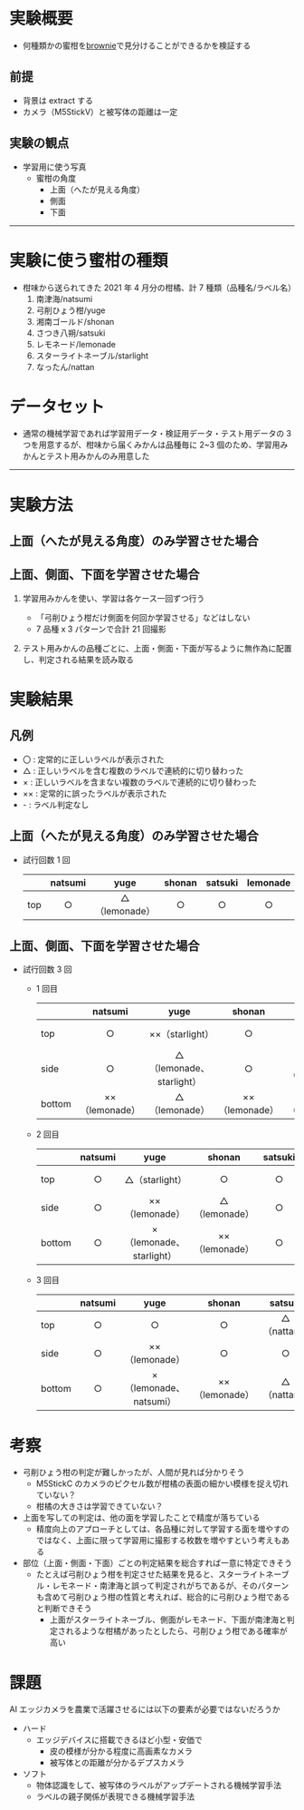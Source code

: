 # 実験概要

- 何種類かの蜜柑を[brownie](https://github.com/ksasao/brownie)で見分けることができるかを検証する

## 前提

- 背景は extract する
- カメラ（M5StickV）と被写体の距離は一定

## 実験の観点

- 学習用に使う写真
  - 蜜柑の角度
    - 上面（へたが見える角度）
    - 側面
    - 下面

---

# 実験に使う蜜柑の種類

- 柑味から送られてきた 2021 年 4 月分の柑橘、計 7 種類（品種名/ラベル名）
  1. 南津海/natsumi
  1. 弓削ひょう柑/yuge
  1. 湘南ゴールド/shonan
  1. さつき八朔/satsuki
  1. レモネード/lemonade
  1. スターライトネーブル/starlight
  1. なったん/nattan

# データセット

- 通常の機械学習であれば学習用データ・検証用データ・テスト用データの 3 つを用意するが、柑味から届くみかんは品種毎に 2~3 個のため、学習用みかんとテスト用みかんのみ用意した

---

# 実験方法

## 上面（へたが見える角度）のみ学習させた場合

## 上面、側面、下面を学習させた場合

1. 学習用みかんを使い、学習は各ケース一回ずつ行う

   - 「弓削ひょう柑だけ側面を何回か学習させる」などはしない
   - 7 品種 x 3 パターンで合計 21 回撮影

1. テスト用みかんの品種ごとに、上面・側面・下面が写るように無作為に配置し、判定される結果を読み取る

# 実験結果

## 凡例

- 〇 : 定常的に正しいラベルが表示された
- △ : 正しいラベルを含む複数のラベルで連続的に切り替わった
- × : 正しいラベルを含まない複数のラベルで連続的に切り替わった
- ×× : 定常的に誤ったラベルが表示された
- \- : ラベル判定なし

## 上面（へたが見える角度）のみ学習させた場合

- 試行回数 1 回

  |     | natsumi |     yuge      | shonan | satsuki | lemonade | starlight | nattan |
  | :-- | :-----: | :-----------: | :----: | :-----: | :------: | :-------: | :----: |
  | top |    ○    | △（lemonade） |   ○    |    ○    |    ○     |     ○     |   ○    |

## 上面、側面、下面を学習させた場合

- 試行回数 3 回

  - 1 回目

    |        |    natsumi     |           yuge           |     shonan     |   satsuki   |   lemonade    |   starlight   |     nattan     |
    | :----- | :------------: | :----------------------: | :------------: | :---------: | :-----------: | :-----------: | :------------: |
    | top    |       ○        |     ××（starlight）      |       ○        |      ○      |       ○       |       ○       | △（starlight） |
    | side   |       ○        | △（lemonade、starlight） |       ○        | △（nattan） | ××（natsumi） | ××（satsuki） |  △（satsuki）  |
    | bottom | ××（lemonade） |      △（lemonade）       | ××（lemonade） | △（nattan） |       ○       |       ○       |       ○        |

  - 2 回目

    |        | natsumi |           yuge           |     shonan     | satsuki |   lemonade    |   starlight   |     nattan      |
    | :----- | :-----: | :----------------------: | :------------: | :-----: | :-----------: | :-----------: | :-------------: |
    | top    |    ○    |      △（starlight）      |       ○        |    ○    |       ○       |       ○       | ××（starlight） |
    | side   |    ○    |      ××（lemonade）      | △（lemonade）  |    ○    | ××（natsumi） | ××（satsuki） |        ○        |
    | bottom |    ○    | ×（lemonade、starlight） | ××（lemonade） |    ○    |       ○       |       ○       |  △（satsuki）   |

  - 3 回目

    |        | natsumi |          yuge          |     shonan     |   satsuki   |   lemonade    |   starlight   |     nattan      |
    | :----- | :-----: | :--------------------: | :------------: | :---------: | :-----------: | :-----------: | :-------------: |
    | top    |    ○    |           ○            |       ○        | △（nattan） |       ○       |       ○       | ××（starlight） |
    | side   |    ○    |     ××（lemonade）     |       ○        |      ○      | ××（natsumi） | ××（satsuki） |        ○        |
    | bottom |    ○    | ×（lemonade、natsumi） | ××（lemonade） | △（nattan） |       ○       |       ○       |  △（satsuki）   |

# 考察

- 弓削ひょう柑の判定が難しかったが、人間が見れば分かりそう
  - M5StickC のカメラのピクセル数が柑橘の表面の細かい模様を捉え切れていない？
  - 柑橘の大きさは学習できていない？
- 上面を写しての判定は、他の面を学習したことで精度が落ちている
  - 精度向上のアプローチとしては、各品種に対して学習する面を増やすのではなく、上面に限って学習用に撮影する枚数を増やすという考えもある
- 部位（上面・側面・下面）ごとの判定結果を総合すれば一意に特定できそう
  - たとえば弓削ひょう柑を判定させた結果を見ると、スターライトネーブル・レモネード・南津海と誤って判定されがちであるが、そのパターンも含めて弓削ひょう柑の性質と考えれば、総合的に弓削ひょう柑であると判断できそう
    - 上面がスターライトネーブル、側面がレモネード、下面が南津海と判定されるような柑橘があったとしたら、弓削ひょう柑である確率が高い

# 課題

AI エッジカメラを農業で活躍させるには以下の要素が必要ではないだろうか

- ハード
  - エッジデバイスに搭載できるほど小型・安価で
    - 皮の模様が分かる程度に高画素なカメラ
    - 被写体との距離が分かるデプスカメラ
- ソフト
  - 物体認識をして、被写体のラベルがアップデートされる機械学習手法
  - ラベルの親子関係が表現できる機械学習手法
